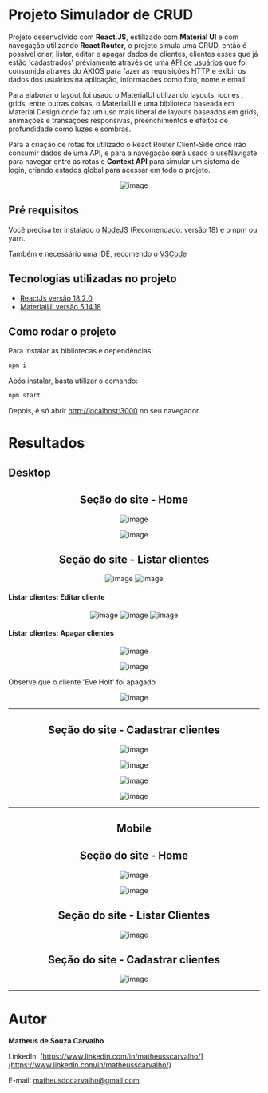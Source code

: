 # Projeto Simulador de CRUD

Projeto desenvolvido com <strong>React.JS</strong>, estilizado com <strong>Material UI</strong> e com navegação utilizando <strong>React Router</strong>, o projeto simula uma CRUD, então é possível criar, listar, editar e apagar dados de clientes, clientes esses que já estão 'cadastrados' préviamente através de uma [API de usuários](https://reqres.in/api/users) que foi consumida através do AXIOS para fazer as requisições HTTP e exibir os dados dos usuários na aplicação, informações como foto, nome e email.


Para elaborar o layout foi usado o MaterialUI utilizando layouts, ícones , grids, entre outras coisas, o MaterialUI é uma biblioteca baseada em Material Design onde faz um uso mais liberal de layouts baseados em grids, animações e transações responsivas, preenchimentos e efeitos de profundidade como luzes e sombras.

Para a criação de rotas foi utilizado o React Router Client-Side onde irão consumir dados de uma API, e para a navegação será usado o useNavigate para navegar entre as rotas
e <strong>Context API</strong> para simular um sistema de login, criando estados global para acessar em todo o projeto.

<div align="center">
  
  ![image](https://github.com/matheusscarvalho1/Projeto-Simulador-de-CRUD/assets/73304785/5d5f7acc-7c04-41be-8654-20c2ead593f2)

</div>


## Pré requisitos

Você precisa ter instalado o [NodeJS](https://nodejs.org/) (Recomendado: versão 18) e o npm ou yarn.

Também é necessário uma IDE, recomendo o [VSCode](https://code.visualstudio.com/)

## Tecnologias utilizadas no projeto

- [ReactJs versão 18.2.0](https://pt-br.legacy.reactjs.org)
- [MaterialUI versão 5.14.18](https://mui.com/material-ui/)


## Como rodar o projeto

Para instalar as bibliotecas e dependências:

```bash
npm i
```

Após instalar, basta utilizar o comando:

```bash
npm start
```

Depois, é só abrir [http://localhost:3000](http://localhost:3000) no seu navegador.

# Resultados

## Desktop
<div align="center">
<b><h2>Seção do site - Home</h2></b>

![image](https://github.com/matheusscarvalho1/Projeto-Simulador-de-CRUD/assets/73304785/19a5be8f-90ab-4344-823f-74ce19a0f153)

![image](https://github.com/matheusscarvalho1/Projeto-Simulador-de-CRUD/assets/73304785/d0f06347-7b5f-4fb4-a806-4c027e137718)


<b><h2>Seção do site - Listar clientes</h2></b>
![image](https://github.com/matheusscarvalho1/Projeto-Simulador-de-CRUD/assets/73304785/c8fc8edc-94e2-46c5-b771-e2e43219d026)
![image](https://github.com/matheusscarvalho1/Projeto-Simulador-de-CRUD/assets/73304785/20aeca85-8571-4ab2-8409-0bbaac0c8c1a)

<h4 align="left">Listar clientes: Editar cliente</h4>

![image](https://github.com/matheusscarvalho1/Projeto-Simulador-de-CRUD/assets/73304785/c54b0977-ea7a-49b6-b4c1-257463f456c0)
![image](https://github.com/matheusscarvalho1/Projeto-Simulador-de-CRUD/assets/73304785/70a7b82c-41f5-481c-94ff-b1cb2d086bc2)
![image](https://github.com/matheusscarvalho1/Projeto-Simulador-de-CRUD/assets/73304785/121c1f8a-059a-41dd-8b40-985d3cc30931)


<h4 align="left">Listar clientes: Apagar clientes</h4>

![image](https://github.com/matheusscarvalho1/Projeto-Simulador-de-CRUD/assets/73304785/e8e1dc2a-73f7-4ac4-a43f-542cb0612647)

![image](https://github.com/matheusscarvalho1/Projeto-Simulador-de-CRUD/assets/73304785/7d45142a-afa4-40f1-a366-390344475e01)

<p align="left">Observe que o cliente 'Eve Holt' foi apagado</p>

![image](https://github.com/matheusscarvalho1/Projeto-Simulador-de-CRUD/assets/73304785/d227be1e-81a8-4c0f-98e4-e30c4d31a7ce)



<hr>
<b><h2>Seção do site - Cadastrar clientes</h2></b>

![image](https://github.com/matheusscarvalho1/Projeto-Simulador-de-CRUD/assets/73304785/08437ed8-95b4-42cc-a3dc-59f239d0d40d)

![image](https://github.com/matheusscarvalho1/Projeto-Simulador-de-CRUD/assets/73304785/230774cd-876d-46b7-adbc-22d83a6a319a)

![image](https://github.com/matheusscarvalho1/Projeto-Simulador-de-CRUD/assets/73304785/85873fa5-dd1c-4866-b6eb-dc98f10a932a)

![image](https://github.com/matheusscarvalho1/Projeto-Simulador-de-CRUD/assets/73304785/875322b7-ca20-47be-b4c9-71da2d0fc8fe)








<hr>


## Mobile

<div align="center">
<b><h2>Seção do site - Home</h2></b>

![image](https://github.com/matheusscarvalho1/Projeto-Simulador-de-CRUD/assets/73304785/52ce3394-97a3-40b7-8949-43e67f63fcbd)

![image](https://github.com/matheusscarvalho1/Projeto-Simulador-de-CRUD/assets/73304785/a6c6e9a5-7def-483f-abf1-089b2165d692)



<b><h2>Seção do site - Listar Clientes</h2></b>

![image](https://github.com/matheusscarvalho1/Projeto-Simulador-de-CRUD/assets/73304785/db686f80-25eb-4ec1-8acc-91916635897a)


<b><h2>Seção do site - Cadastrar clientes</h2></b>

![image](https://github.com/matheusscarvalho1/Projeto-Simulador-de-CRUD/assets/73304785/34854103-9e61-41b8-9813-cbd1def10d4c)



<hr>
</div>

<div align="left">
  
# Autor

<b>Matheus de Souza Carvalho</b>

LinkedIn:
[https://www.linkedin.com/in/matheusscarvalho/](https://www.linkedin.com/in/matheusscarvalho/)

E-mail:
matheusdocarvalho@gmail.com

</div>


